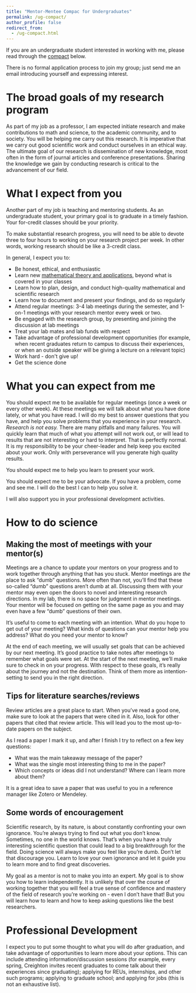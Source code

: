 ```yaml
---
title: "Mentor-Mentee Compac for Undergraduates"
permalink: /ug-compact/
author_profile: false
redirect_from:
  - /ug-compact.html
---
```


If you are an undergraduate student interested in working with me, please read through the [compact](https://www.merriam-webster.com/dictionary/compact#dictionary-entry-4) below.

There is no formal application process to join my group; just send me an email introducing yourself and expressing interest.

# The broad goals of my research program

As part of my job as a professor, I am expected initiate research and make contributions to math and science, to the academic community, and to society. You will be helping me carry out this research. It is imperative that we carry out good scientific work and conduct ourselves in an ethical way. The ultimate goal of our research is dissemination of new knowledge, most often in the form of journal articles and conference presentations. Sharing the knowledge we gain by conducting research is critical to the advancement of our field.

# What I expect from you

Another part of my job is teaching and mentoring students. As an undergraduate student, your primary goal is to graduate in a timely fashion. Your for-credit classes should be your priority.

To make substantial research progress, you will need to be able to devote three to four hours to working on your research project per week. In other words, working research should be like a 3-credit class.
<!-- The amount of time you are expected to work each week will depend on your level of availability and the project tasks assigned to you, but to make progress you should expect to spend a few hours working every week. -->
<!-- In addition to project tasks, you may engage in administrative lab tasks. -->
<!-- You are expected to attend lab meetings. We aim to have 3-4 lab meetings each semester. During the summers, lab meetings are held weekly. -->
<!-- You are expected to check-in on Basecamp regularly to give updates on your project. -->
<!-- You are required to regularly document your work on your project. Your documentation will eventually be archived in a lab repository. -->

In general, I expect you to:
* Be honest, ethical, and enthusiastic
* Learn new [mathematical theory and applications](/ug-curriculum), beyond what is covered in your classes
* Learn how to plan, design, and conduct high-quality mathematical and scientific research
* Learn how to document and present your findings, and do so regularly <!--probably via basecamp -->
* Attend regular meetings: 3-4 lab meetings during the semester, and 1-on-1 meetings with your research mentor every week or two.
* Be engaged with the research group, by presenting and joining the discussion at lab meetings
* Treat your lab mates and lab funds with respect
* Take advantage of professional development opportunities (for example, when recent graduates return to campus to discuss their experiences, or when an outside speaker will be giving a lecture on a relevant topic)
* Work hard - don't give up!
* Get the science done




# What you can expect from me

You should expect me to be available for regular meetings (once a week or every other week). At these meetings we will talk about what you have done lately, or what you have read. I will do my best to answer questions that you have, and help you solve problems that you experience in your research. _Research is not easy._ There are many pitfalls and many failures. You will quickly learn that much of what you attempt will not work out, or will lead to results that are not interesting or hard to interpret. That is perfectly normal. It is my responsibility to be your cheer-leader and help keep you excited about your work. Only with perseverance will you generate high quality results.

<!-- You can expect to have regular 1-on-1 meetings with your mentor to discuss your progress and to get your questions answered (see Making the most out of meetings with mentor section below). -->

You should expect me to help you learn to present your work. 
<!-- I will probably ask you to
prepare a poster or a presentation for at least one scientific meeting while you are in my research
group (in reality, this ends up being at least one per year). It will be my responsibility to help
you put it together and practice presenting it. Similarly, I will help you learn to write about your
research, mainly by providing feedback on drafts of your thesis and papers. -->

You should expect me to be your advocate. If you have a problem, come and see me. I
will do the best I can to help you solve it.
<!-- My primary role is to teach, write papers, and write
grants to bring in money so that you can do your research with as much freedom and flexibility as
possible. -->
I will also support you in your professional development activities.


# How to do science

<!-- ## Documenting your work

Keep a "lab notebook" of your work. -->

## Making the most of meetings with your mentor(s)

Meetings are a chance to update your mentors on your progress and to work together through anything that has you stuck. Mentor meetings are _the_ place to ask “dumb” questions. More often than not, you’ll find that these so-called “dumb” questions aren’t dumb at all. Discussing them with your mentor may even open the doors to novel and interesting research directions. In my lab, there is no space for judgment in mentor meetings. Your mentor will be focused on getting on the same page as you and may even have a few “dumb” questions of their own. 

It’s useful to come to each meeting with an intention. What do you hope to get out of your meeting? What kinds of questions can your mentor help you address? What do you need your mentor to know? 

At the end of each meeting, we will usually set goals that can be achieved by our next meeting. It’s good practice to take notes after meetings to remember what goals were set.  At the start of the next meeting, we’ll make sure to check in on your progress. With respect to these goals, it’s really about the journey and not the destination. Think of them more as intention-setting to send you in the right direction. 


## Tips for literature searches/reviews

Review articles are a great place to start. When you’ve read a good one, make sure to look at the papers that were cited in it. Also, look for other papers that cited that review article. This will lead you to the most up-to-date papers on the subject.

As I read a paper I mark it up, and after I finish I try to reflect on a few key questions:
* What was the main takeaway message of the paper?
* What was the single most interesting thing to me in the paper?
* Which concepts or ideas did I not understand? Where can I learn more about them?

It is a great idea to save a paper that was useful to you in a reference manager like Zotero or Mendeley.

## Some words of encouragement
Scientific research, by its nature, is about constantly confronting your own ignorance. You’re always trying to find out what you don’t know. Sometimes, no one in the world knows. That’s when you have a truly interesting scientific question that could lead to a big breakthrough for the field. Doing science will always make you feel like you’re dumb. Don’t let that discourage you. Learn to love your own ignorance and let it guide you to learn more and to find great discoveries. 

My goal as a mentor is not to make you into an expert. My goal is to show you how to learn independently. It is unlikely that over the course of working together that you will feel a true sense of confidence and mastery of the field of research you’re working on - even I don’t have that! But you will learn how to learn and how to keep asking questions like the best researchers. 



# Professional Development

I expect you to put some thought to what you will do after graduation, and take advantage of opportunities to learn more about your options. This can include attending information/discussion sessions (for example, every spring, Creighton invites recent graduates to come talk about their experiences since graduating); applying for REUs, internships, and other such programs; applying to graduate school; and applying for jobs (this is not an exhaustive list).

<!-- # Logistics

If you are a current student researcher in my lab, you are welcome to drop by my office any time, or to schedule time with me through my [booking link.](https://outlook.office.com/bookwithme/user/713b549dc6f140f090e4b61c756cb33b@creighton.edu?anonymous&ep=plink)
If my door is closed, I am either on a zoom call or simply out of the office. Please come back later or use my booking link. -->

<!-- Mathematical neuroscience research is very portable and as such, you are welcome to do your research remotely, or in the lab, or some combination. I just ask that you outline your preferred work schedule and setting with me so that I know what to expect. -->

<!-- You are responsible for logging your own work hours through Beyond Barnard (note: not necessary for SRI). In addition to actually performing research, time spent doing background work (such as reading papers and attending seminars on the research topic) should also be logged.  -->

<!-- Because mathematical neuroscience research is so portable, this opens up possibilities for continuing to do research over the school breaks. 
Some students love the idea of getting to spend time diving into their research when they don’t have their usual coursework to worry about - and also continuing to earn money through the break. However, some students prefer to disconnect from work during breaks and to take that time to recharge. I support both approaches. Please communicate with me before break about your preferences so that I can adjust accordingly.  -->

<!-- Much of the lab’s communication happens over Basecamp. Please check there regularly, or turn on notifications.  -->


<!-- # Semester Evaluation -->

